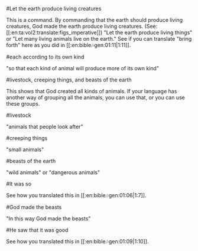#Let the earth produce living creatures

This is a command. By commanding that the earth should produce living creatures, God made the earth produce living creatures. (See: [[:en:ta:vol2:translate:figs_imperative]]) "Let the earth produce living things" or "Let many living animals live on the earth." See if you can translate "bring forth" here as you did in [[:en:bible:notes:gen:01:11|1:11]].

#each according to its own kind

"so that each kind of animal will produce more of its own kind"

#livestock, creeping things, and beasts of the earth

This shows that God created all kinds of animals. If your language has another way of grouping all the animals, you can use that, or you can use these groups.

#livestock

"animals that people look after"

#creeping things

"small animals"

#beasts of the earth

"wild animals" or "dangerous animals"

#It was so

See how you translated this in [[:en:bible:notes:gen:01:06|1:7]].

#God made the beasts

"In this way God made the beasts"

#He saw that it was good

See how you translated this in [[:en:bible:notes:gen:01:09|1:10]].